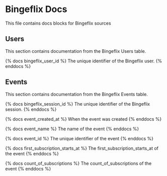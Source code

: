 # Bingeflix Docs
This file contains docs blocks for Bingeflix sources

## Users
This section contains documentation from the Bingeflix Users table.

{% docs bingeflix_user_id %}
The unique identifier of the Bingeflix user.
{% enddocs %}

## Events
This section contains documentation from the Bingeflix Events table.

{% docs bingeflix_session_id %}
The unique identifier of the Bingeflix session.
{% enddocs %}

{% docs event_created_at %}
When the event was created
{% enddocs %}

{% docs event_name %}
The name of the event
{% enddocs %}

{% docs event_id %}
The unique identifier of the event
{% enddocs %}

{% docs first_subscription_starts_at %}
The first_subscription_starts_at of the event
{% enddocs %}

{% docs count_of_subscriptions %}
The count_of_subscriptions of the event
{% enddocs %}
